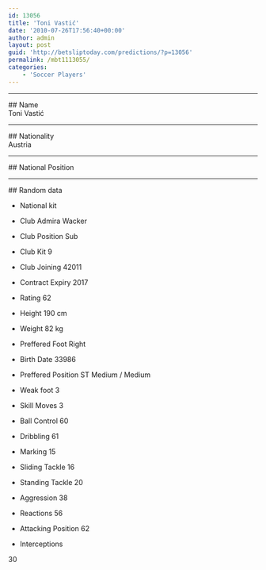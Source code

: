 ```yaml
---
id: 13056
title: 'Toni Vastić'
date: '2010-07-26T17:56:40+00:00'
author: admin
layout: post
guid: 'http://betsliptoday.com/predictions/?p=13056'
permalink: /mbt1113055/
categories:
    - 'Soccer Players'
---
```


- - - - - -

\## Name  
 Toni Vastić

- - - - - -

\## Nationality  
 Austria

- - - - - -

\## National Position

- - - - - -

\## Random data

- National kit
- Club
 Admira Wacker

- Club Position
 Sub

- Club Kit
 9

- Club Joining
 42011

- Contract Expiry
 2017

- Rating
 62

- Height
 190 cm

- Weight
 82 kg

- Preffered Foot
 Right

- Birth Date
 33986

- Preffered Position
 ST Medium / Medium

- Weak foot
 3

- Skill Moves
 3

- Ball Control
 60

- Dribbling
 61

- Marking
 15

- Sliding Tackle
 16

- Standing Tackle
 20

- Aggression
 38

- Reactions
 56

- Attacking Position
 62

- Interceptions

 30
